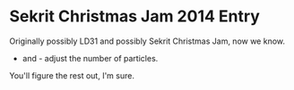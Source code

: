Sekrit Christmas Jam 2014 Entry
===========

Originally possibly LD31 and possibly Sekrit Christmas Jam, now we know.

+ and - adjust the number of particles.

You'll figure the rest out, I'm sure.
